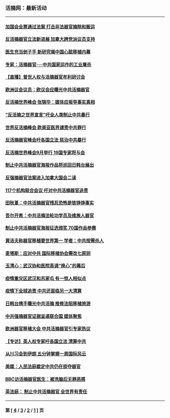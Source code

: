 ### 活摘网：最新活动
---
#### [加国会全票通过法案 打击非法器官摘除和贩运](../../pages/nf5883/n13884924.md?02270430) 
#### [反活摘器官立法新进展 加拿大跨党派议员支持](../../pages/nf5883/n13876061.md?02270430) 
#### [医生充当刽子手 新研究揭中国心脏移植内幕](../../pages/nf5883/n13772291.md?02270430) 
#### [专家：活摘器官──中共国家运作的工业屠杀](../../pages/nf5883/n13761178.md?02270430) 
#### [【直播】普世人权与活摘器官牟利研讨会](../../pages/nf5883/n13425146.md?02270430) 
#### [欧洲议会议员：欧议会应曝光中共活摘器官](../../pages/nf5883/n13336571.md?02270430) 
#### [反活摘世界峰会 张锦华：媒体应报导事实真相](../../pages/nf5883/n13278502.md?02270430) 
#### [“反活摘之世界宣言”吁全人类制止中共暴行](../../pages/nf5883/n13259730.md?02270430) 
#### [世界反活摘峰会 欧美亚医界谴责中共罪行](../../pages/nf5883/n13253550.md?02270430) 
#### [反活摘器官峰会吁各国立法 惩治中共暴行](../../pages/nf5883/n13245052.md?02270430) 
#### [反活摘世界峰会9月举行 19国专家将与会](../../pages/nf5883/n13201492.md?02270430) 
#### [制止中共活摘器官海报作品将巡回日韩台展出](../../pages/nf5883/n13177791.md?02270430) 
#### [反强摘器官法案进入加拿大国会二读](../../pages/nf5883/n13033450.md?02270430) 
#### [117个机构联合会议 吁对中共活摘器官追责](../../pages/nf5883/n12775087.md?02270430) 
#### [田秋堇：中共活摘器官残忍恐怖是铁铮铮事实](../../pages/nf5883/n12702148.md?02270430) 
#### [吾尔开希：中共活摘法轮功学员及维族人器官](../../pages/nf5883/n12693197.md?02270430) 
#### [制止中共活摘器官海报征选颁奖 70国作品参赛](../../pages/nf5883/n12692050.md?02270430) 
#### [黄洁夫称器官移植要世界第一 学者：中共按需杀人](../../pages/nf5883/n12572329.md?02270430) 
#### [麦塔斯：应对中共 国际移植协会需改七原则](../../pages/nf5883/n12514711.md?02270430) 
#### [玉清心：武汉协和医院高调“换心”的幕后](../../pages/nf5883/n12298730.md?02270430) 
#### [疫情重灾区武汉和苏家屯 有一惊人相似点](../../pages/nf5883/n12150824.md?02270430) 
#### [疫情下全球追责 中共还面临另一大清算](../../pages/nf5883/n12070397.md?02270430) 
#### [日韩台携手曝光中共活摘 推修法阻移植旅游](../../pages/nf5883/n11712046.md?02270430) 
#### [中共强摘器官证据呈递联合国 媒体聚焦](../../pages/nf5883/n11546426.md?02270430) 
#### [欧洲器官移植大会 中共活摘器官引专家热议](../../pages/nf5883/n11539095.md?02270430) 
#### [【专访】英人权专家吁各国立法 清算中共](../../pages/nf5883/n11367315.md?02270430) 
#### [从川习会到伊朗 五分钟掌握一周国际风云](../../pages/nf5883/n11338520.md?02270430) 
#### [美媒：人民法庭裁定中共仍在掠夺器官](../../pages/nf5883/n11334897.md?02270430) 
#### [BBC访活摘器官医生：被洗脑后无罪恶感](../../pages/nf5883/n11335935.md?02270430) 
#### [英法庭： 制止中共活摘器官 全世界有责任](../../pages/nf5883/n11330691.md?02270430) 

---
#### 第 [ [4](./4.md?02270430) / [3](./3.md?02270430) / [2](./2.md?02270430) / [1](./1.md?02270430) ] 页
